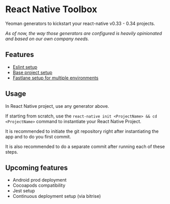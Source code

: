 # React Native Toolbox

Yeoman generators to kickstart your react-native v0.33 - 0.34 projects.

*As of now, the way those generators are configured is heavily opinionated and based on our own company needs.*

## Features
- [Eslint setup](generators/eslint/README.md)
- [Base project setup](generators/base/README.md)
- [Fastlane setup for multiple environments](generators/fastlane/README.md)

## Usage

In React Native project, use any generator above.

If starting from scratch, use the `react-native init <ProjectName> && cd <ProjectName>` command to instantiate your React Native Project.


It is recommended to initiate the git repository right after instantiating the app and to do you first commit.

It is also recommended to do a separate commit after running each of these steps.

## Upcoming features
- Android prod deployment
- Cocoapods compatibility
- Jest setup
- Continuous deployment setup (via bitrise)
